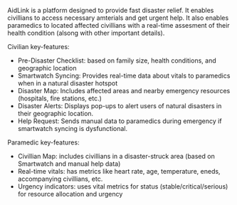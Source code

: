 AidLink is a platform designed to provide fast disaster relief. It enables civillians to access necessary amterials and get urgent help. It also enables paramedics to located affected civillians with a real-time assesment of their health condition (alsong with other important details).

Civilian key-features:
* Pre-Disaster Checklist: based on family size, health conditions, and geographic location
* Smartwatch Syncing: Provides real-time data about vitals to paramedics when in a natural disaster hotspot
* Disaster Map: Includes affected areas and nearby emergency resources (hospitals, fire stations, etc.)
* Disaster Alerts: Displays pop-ups to alert users of natural disasters in their geographic location.
* Help Request: Sends manual data to paramedics during emergency if smartwatch syncing is dysfunctional.

Paramedic key-features:
* Civillian Map: includes civillians in a disaster-struck area (based on Smartwatch and manual help data)
* Real-time vitals: has metrics like heart rate, age, temperature, eneds, accompanying civillians, etc.
* Urgency indicators: uses vital metrics for status (stable/critical/serious) for resource allocation and urgency
